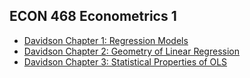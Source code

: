 ## ECON 468 Econometrics 1
* [Davidson Chapter 1: Regression Models](davidson-ch1.pdf)
* [Davidson Chapter 2: Geometry of Linear Regression](davidson-ch2.pdf)
* [Davidson Chapter 3: Statistical Properties of OLS](davidson-ch3.pdf)